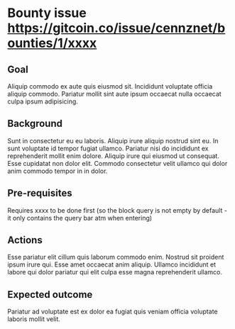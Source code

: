 # Bounty issue <https://gitcoin.co/issue/cennznet/bounties/1/xxxx>

## Goal

Aliquip commodo ex aute quis eiusmod sit. Incididunt voluptate officia aliquip commodo. Pariatur mollit sint aute ipsum occaecat nulla occaecat culpa ipsum adipisicing.

## Background

Sunt in consectetur eu eu laboris. Aliquip irure aliquip nostrud sint eu. In sunt voluptate id tempor fugiat ullamco. Pariatur nisi do incididunt ex reprehenderit mollit enim dolore. Aliquip irure qui eiusmod ut consequat. Esse cupidatat non dolor elit. Commodo consectetur velit ullamco qui dolor anim commodo tempor in in dolor.

## Pre-requisites

Requires xxxx to be done first (so the block query is not empty by default - it only contains the query bar atm when entering)

## Actions

Esse pariatur elit cillum quis laborum commodo enim.
Nostrud sit proident ipsum irure qui.
Esse amet occaecat anim aliquip.
Ullamco incididunt et labore qui dolor pariatur qui elit culpa esse magna reprehenderit ullamco.

## Expected outcome

Pariatur ad voluptate est ex dolor ea fugiat quis veniam officia voluptate laboris mollit velit.
